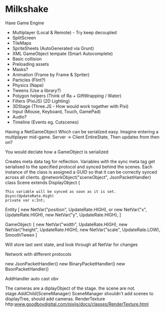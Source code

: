 Milkshake
=========

Haxe Game Engine

  * Multiplayer (Local & Remote) - Try keep decoupled
  * SplitScreen
  * TileMaps
  * SpriteSheets (AutoGenerated via Grunt)
  * XML GameObject tempate (Smart Autocomplete)
  * Basic collision
  * Preloading assets
  * Masks?
  * Animation (Frame by Frame & Spriter)
  * Particles (Flint?)
  * Physics (Nape)
  * Tweens (Use a library?)
  * Polygon helpers (Think of Ra + GiftWrapping / Water)
  * Filters (PixiJS) (2D Lighting)
  * 3DStage (Three.JS - How would work together with Pixi)
  * Input (Mouse, Keyboard, Touch, GamePad)
  * Audio?
  * Timeline (Events eg. Cutscenes)  

 Having a NetGameObject
 Which can be serialized easy. Imagine entering a multiplayer mid-game.
 Server -> Client EntireState, Then updates from then on?

 You would declate how a GameObject is serialized
  
  Creates meta data tag for reflection. Variables with the sync meta tag get serialised to
  the specified protocol and synced behind the scenes. Each instance of the class is assigned a
  GUID so that it can be correctly synced across all clients.
  @networkObject("sceneObject", JsonPacketHandler)
  class Scene extends DisplayObject
  {

    This variable will be synced as soon as it is set.
    @sync(UpdateRate.High)
    private var x:Int;


  Entity
  [
    new NetVar("position", UpdateRate.HIGH),
     or
    new NetVar("x", UpdateRate.HIGH),
    new NetVar("y", UpdateRate.HIGH),
  ]

  GameObject:
  [
    new NetVar("width", UpdateRate.HIGH),
    new NetVar("height", UpdateRate.HIGH),
    new NetVar("scale", UpdateRate.LOW),  SmoothTween
  ]

  Will store last sent state, and look through all NetVar for changes
  


 Network with different protocols

 new JsonPacketHandler()
 new BinaryPacketHandler()
 new BsonPacketHandler()

 AddHandler auto cast obv


 The cameras are a diplayObject of the stage. the scene are not.
 stage.AddChild(SceneManager) SceneManager shouldn't add scenes to displayTree, should add cameras.
 RenderTexture http:www.goodboydigital.com/pixijs/docs/classes/RenderTexture.html